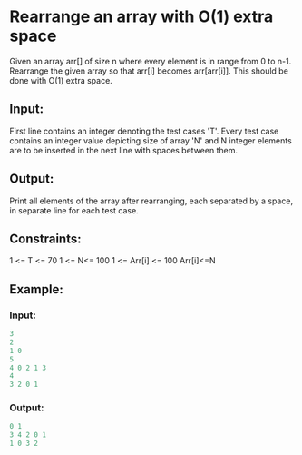 # Rearrange an array with O(1) extra space

Given an array arr[] of size n where every element is in range from 0 to n-1. Rearrange the given array so that arr[i] becomes arr[arr[i]]. This should be done with O(1) extra space.
 

## Input:

First line contains an integer denoting the test cases 'T'. Every test case contains an integer value depicting size of array 'N' and N integer elements are to be inserted in the next line with spaces between them.


## Output:

Print all elements of the array after rearranging, each separated by a space, in separate line for each test case.


## Constraints:

1 <= T <= 70
1 <= N<= 100
1 <= Arr[i] <= 100
Arr[i]<=N


## Example:

### Input:
```python
3
2
1 0
5
4 0 2 1 3
4
3 2 0 1
```

### Output:
```python
0 1
3 4 2 0 1
1 0 3 2
```